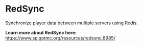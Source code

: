 # RedSync
Synchronize player data between multiple servers using Redis.

<b>Learn more about RedSync here:</b> https://www.spigotmc.org/resources/redsync.8985/
